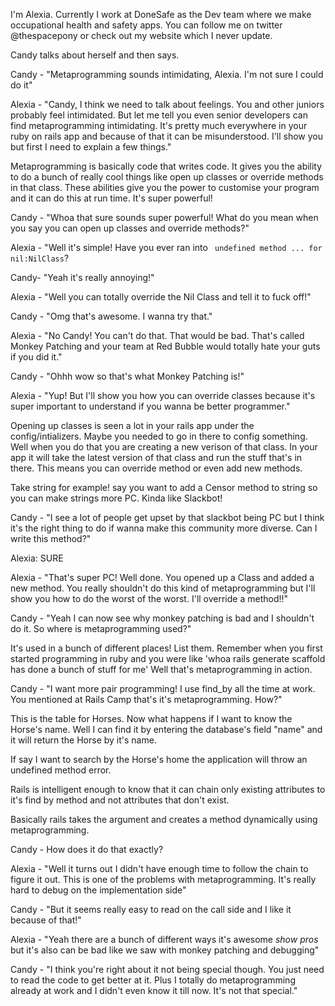 I'm Alexia. Currently I work at DoneSafe as the Dev team where we make
occupational health and safety apps. You can follow me on twitter @thespacepony or
check out my website which I never update.

Candy talks about herself and then says.

Candy - "Metaprogramming sounds intimidating, Alexia. I'm not sure I could do
it"

Alexia - "Candy, I think we need to talk about feelings. You and other juniors
probably feel intimidated. But let me tell you even senior developers can find
metaprogramming intimidating. It's pretty much everywhere in your ruby on rails
app and because of that it can be misunderstood. I'll show you but first I need
to explain a few things."

Metaprogramming is basically code that writes code. It gives you the ability to
do a bunch of really cool things like open up classes or override methods in that
class. These abilities give you the power to customise your program and it can
do this at run time. It's super powerful!

Candy - "Whoa that sure sounds super powerful! What do you mean when you say you
can open up classes and override methods?"

Alexia - "Well it's simple! Have you ever ran into ` undefined method ... for
nil:NilClass`?

Candy- "Yeah it's really annoying!"

Alexia - "Well you can totally override the Nil Class and tell it to fuck off!"

Candy - "Omg that's awesome. I wanna try that."

Alexia - "No Candy! You can't do that. That would be bad. That's called Monkey
Patching and your team at Red Bubble would totally hate your guts if you did
it."

Candy - "Ohhh wow so that's what Monkey Patching is!"

Alexia - "Yup! But I'll show you how you can override classes because it's super
important to understand if you wanna be better programmer."

Opening up classes is seen a lot in your rails app under the config/intializers.
Maybe you needed to go in there to config something. Well when you do that you
are creating a new verison of that class. In your app it will take the latest
version of that class and run the stuff that's in there. This means you can
override method or even add new methods.

Take string for example! say you want to add a Censor method to string so you
can make strings more PC. Kinda like Slackbot!

Candy - "I see a lot of people get upset by that slackbot being PC but I think
it's the right thing to do if wanna make this community more diverse. Can I
write this method?"

Alexia: SURE

Alexia - "That's super PC! Well done. You opened up a Class and added a new
method. You really shouldn't do this kind of metaprogramming but I'll show you
how to do the worst of the worst. I'll override a method!!"

Candy - "Yeah I can now see why monkey patching is bad and I shouldn't do it. So
where is metaprogramming used?"

It's used in a bunch of different places! List them. Remember when you first
started programming in ruby and you were like 'whoa rails generate scaffold has
done a bunch of stuff for me' Well that's metaprogramming in action.

Candy - "I want more pair programming! I use find_by all the time at work. You
mentioned at Rails Camp that's it's metaprogramming. How?"

This is the table for Horses. Now what happens if I want to know the Horse's
name. Well I can find it by entering the database's field "name" and it will
return the Horse by it's name.

If say I want to search by the Horse's home the application will throw an
undefined method error.

Rails is intelligent enough to know that it can chain only existing attributes
to it's find by method and not  attributes that don't exist.

Basically rails takes the argument and creates a method dynamically using
metaprogramming.

Candy - How does it do that exactly?

Alexia - "Well it turns out I didn't have enough time to follow the chain to
figure it out. This is one of the problems with metaprogramming. It's really
hard to debug on the implementation side"

Candy - "But it seems really easy to read on the call side and I like it because
of that!"

Alexia - "Yeah there are a bunch of different ways it's awesome *show pros* but
it's also can be bad like we saw with monkey patching and debugging"

Candy - "I think you're right about it not being special though. You just need
to read the code to get better at it. Plus I totally do metaprogramming already
at work and I didn't even know it till now. It's not that special."

